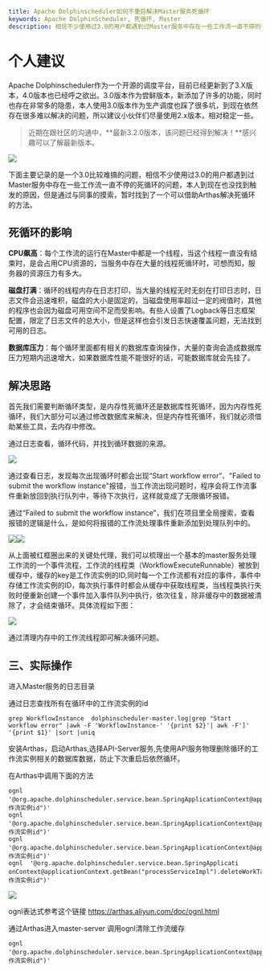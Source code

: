 ```yaml
title: Apache Dolphinscheduler如何不重启解决Master服务死循环
keywords: Apache DolphinScheduler, 死循环, Master
description: 相信不少使用过3.0的用户都遇到过Master服务中存在一些工作流一直不停的死循环的问题，本人到现在也没找到触发的原因，但是通过与同事的摸索，暂时找到了一个可以借助Arthas解决死循环的方法。
```

# 个人建议

Apache Dolphinscheduler作为一个开源的调度平台，目前已经更新到了3.X版本，4.0版本也已经呼之欲出。3.0版本作为尝鲜版本，新添加了许多的功能，同时也存在非常多的隐患，本人使用3.0版本作为生产调度也踩了很多坑，到现在依然存在很多难以解决的问题，所以建议小伙伴们尽量使用2.x版本，相对稳定一些。

> 近期在跟社区的沟通中，**最新3.2.0版本，该问题已经得到解决！**感兴趣可以了解最新版本。

![](/img/2023-10-31/6.png)

下面主要记录的是一个3.0比较难搞的问题，相信不少使用过3.0的用户都遇到过Master服务中存在一些工作流一直不停的死循环的问题，本人到现在也没找到触发的原因，但是通过与同事的摸索，暂时找到了一个可以借助Arthas解决死循环的方法。

## 死循环的影响

**CPU飙高**：每个工作流的运行在Master中都是一个线程，当这个线程一直没有结束时，是会占用CPU资源的，当服务中存在大量的线程死循环时，可想而知，服务器的资源压力有多大。

**磁盘打满**：循环的线程内存在日志打印，当大量的线程无时无刻在打印日志时，日志文件会迅速堆积，磁盘的大小是固定的，当磁盘使用率超过一定的阀值时，其他的程序也会因为磁盘可用空间不足而受影响。有些人设置了Logback等日志框架配置，限定了日志文件的总大小，但是这样也会引发日志快速覆盖问题，无法找到可用的日志。

**数据库压力**：每个循环里面都有相关的数据库查询操作，大量的查询会造成数据库压力短期内迅速增大，如果数据库性能不能很好的话，可能数据库就会先挂了。

## 解决思路

首先我们需要判断循环类型，是内存性死循环还是数据库性死循环，因为内存性死循环，我们大部分可以通过修改数据库来解决，但是内存性死循环，我们就必须借助某些工具，去内存中修改。

通过日志查看，循环代码，并找到循环数据的来源。

![](/img/2023-10-31/1.png)

通过查看日志，发现每次出现循环时都会出现“Start workflow error”、"Failed to submit the workflow instance"报错，当工作流出现问题时，程序会将工作流事件重新放回到执行队列中，等待下次执行，这样就变成了无限循环报错。

通过“Failed to submit the workflow instance”，我们在项目里全局搜索，查看报错的逻辑是什么，是如何将报错的工作流处理事件重新添加到处理队列中的。

![](/img/2023-10-31/2.png)![](/img/2023-10-31/3.png)

从上面被红框圈出来的关键处代理，我们可以梳理出一个基本的master服务处理工作流的一个事件流程，工作流的线程类（WorkflowExecuteRunnable）被放到缓存中，缓存的key是工作流实例的ID,同时每一个工作流都有对应的事件，事件中存储工作流实例的ID，每次执行事件时都会从缓存中获取线程类，当线程类执行失败时便重新创建一个事件加入事件队列中执行，依次往复，除非缓存中的数据被清除了，才会结束循环。具体流程如下图：

![](/img/2023-10-31/4.png)

通过清理内存中的工作流线程即可解决循环问题。

## 三、实际操作

进入Master服务的日志目录

通过日志查找所有在循环中的工作流实例的id

```
grep WorkflowInstance  dolphinscheduler-master.log|grep "Start workflow error" |awk -F 'WorkflowInstance-' '{print $2}'| awk -F']' '{print $1}' |sort |uniq
```

安装Arthas，启动Arthas,选择API-Server服务,先使用API服务物理删除循环的工作流实例相关的数据库数据，防止下次重启后依然循环。

在Arthas中调用下面的方法

```
ognl  '@org.apache.dolphinscheduler.service.bean.SpringApplicationContext@applicationContext.getBean("processServiceImpl").deleteWorkProcessInstanceById("工作流实例id")'
ognl  '@org.apache.dolphinscheduler.service.bean.SpringApplicationContext@applicationContext.getBean("processServiceImpl").deleteAllSubWorkProcessByParentId("工作流实例id")'
ognl  '@org.apache.dolphinscheduler.service.bean.SpringApplicationContext@applicationContext.getBean("processServiceImpl").deleteWorkProcessMapByParentId("工作流实例id")'
ognl  '@org.apache.dolphinscheduler.service.bean.SpringApplicati
onContext@applicationContext.getBean("processServiceImpl").deleteWorkTaskInstanceByProcessInstanceId("工作流实例id")'
```

![](/img/2023-10-31/5.png)

ognl表达式参考这个链接 https://arthas.aliyun.com/doc/ognl.html

通过Arthas进入master-server 调用ognl清除工作流缓存

```
ognl  '@org.apache.dolphinscheduler.service.bean.SpringApplicationContext@applicationContext.getBean("processInstanceExecCacheManagerImpl").removeByProcessInstanceId("工作流实例id")'
```
